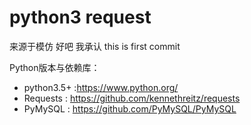 # python3 request
  来源于模仿    好吧 我承认
  this is first commit 

Python版本与依赖库：
  * python3.5+ :https://www.python.org/
  * Requests : https://github.com/kennethreitz/requests
  * PyMySQL : https://github.com/PyMySQL/PyMySQL
